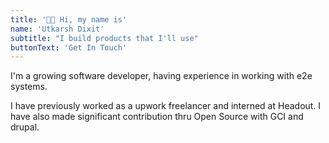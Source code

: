 ```yaml
---
title: '👋👋 Hi, my name is'
name: 'Utkarsh Dixit'
subtitle: "I build products that I'll use"
buttonText: 'Get In Touch'
---
```


I'm a growing software developer, having experience in working with e2e systems.

I have previously worked as a upwork freelancer and interned at Headout. I have also made significant contribution thru Open Source with GCI and drupal.
